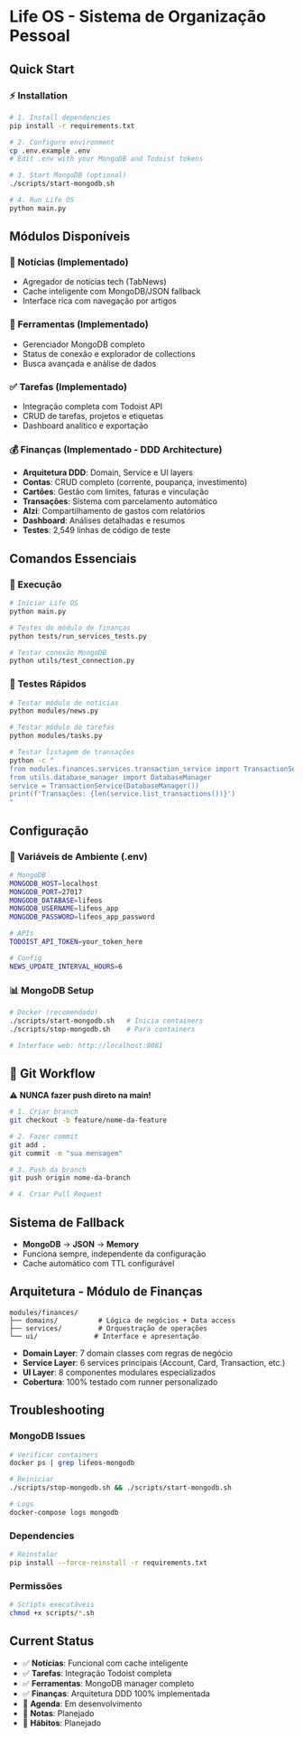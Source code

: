 # Life OS - Sistema de Organização Pessoal

## Quick Start

### ⚡ Installation
```bash
# 1. Install dependencies
pip install -r requirements.txt

# 2. Configure environment
cp .env.example .env
# Edit .env with your MongoDB and Todoist tokens

# 3. Start MongoDB (optional)
./scripts/start-mongodb.sh

# 4. Run Life OS
python main.py
```

## Módulos Disponíveis

### 📰 Notícias (Implementado)
- Agregador de notícias tech (TabNews)
- Cache inteligente com MongoDB/JSON fallback
- Interface rica com navegação por artigos

### 🔧 Ferramentas (Implementado)  
- Gerenciador MongoDB completo
- Status de conexão e explorador de collections
- Busca avançada e análise de dados

### ✅ Tarefas (Implementado)
- Integração completa com Todoist API
- CRUD de tarefas, projetos e etiquetas
- Dashboard analítico e exportação

### 💰 Finanças (Implementado - DDD Architecture)
- **Arquitetura DDD**: Domain, Service e UI layers
- **Contas**: CRUD completo (corrente, poupança, investimento) 
- **Cartões**: Gestão com limites, faturas e vinculação
- **Transações**: Sistema com parcelamento automático
- **Alzi**: Compartilhamento de gastos com relatórios
- **Dashboard**: Análises detalhadas e resumos
- **Testes**: 2,549 linhas de código de teste

## Comandos Essenciais

### 🚀 Execução
```bash
# Iniciar Life OS
python main.py

# Testes do módulo de finanças
python tests/run_services_tests.py

# Testar conexão MongoDB
python utils/test_connection.py
```

### 🧪 Testes Rápidos
```bash
# Testar módulo de notícias
python modules/news.py

# Testar módulo de tarefas  
python modules/tasks.py

# Testar listagem de transações
python -c "
from modules.finances.services.transaction_service import TransactionService
from utils.database_manager import DatabaseManager
service = TransactionService(DatabaseManager())
print(f'Transações: {len(service.list_transactions())}')
"
```

## Configuração

### 🔧 Variáveis de Ambiente (.env)
```bash
# MongoDB
MONGODB_HOST=localhost
MONGODB_PORT=27017
MONGODB_DATABASE=lifeos
MONGODB_USERNAME=lifeos_app
MONGODB_PASSWORD=lifeos_app_password

# APIs
TODOIST_API_TOKEN=your_token_here

# Config
NEWS_UPDATE_INTERVAL_HOURS=6
```

### 📊 MongoDB Setup
```bash
# Docker (recomendado)
./scripts/start-mongodb.sh   # Inicia containers
./scripts/stop-mongodb.sh    # Para containers

# Interface web: http://localhost:8081
```

## 🔀 Git Workflow

⚠️ **NUNCA fazer push direto na main!**

```bash
# 1. Criar branch
git checkout -b feature/nome-da-feature

# 2. Fazer commit
git add .
git commit -m "sua mensagem"

# 3. Push da branch
git push origin nome-da-branch

# 4. Criar Pull Request
```

## Sistema de Fallback
- **MongoDB** → **JSON** → **Memory**
- Funciona sempre, independente da configuração
- Cache automático com TTL configurável

## Arquitetura - Módulo de Finanças

```
modules/finances/
├── domains/          # Lógica de negócios + Data access
├── services/         # Orquestração de operações
└── ui/              # Interface e apresentação
```

- **Domain Layer**: 7 domain classes com regras de negócio
- **Service Layer**: 6 services principais (Account, Card, Transaction, etc.)  
- **UI Layer**: 8 componentes modulares especializados
- **Cobertura**: 100% testado com runner personalizado

## Troubleshooting

### MongoDB Issues
```bash
# Verificar containers
docker ps | grep lifeos-mongodb

# Reiniciar
./scripts/stop-mongodb.sh && ./scripts/start-mongodb.sh

# Logs
docker-compose logs mongodb
```

### Dependencies
```bash
# Reinstalar
pip install --force-reinstall -r requirements.txt
```

### Permissões
```bash
# Scripts executáveis
chmod +x scripts/*.sh
```

## Current Status
- ✅ **Notícias**: Funcional com cache inteligente
- ✅ **Tarefas**: Integração Todoist completa  
- ✅ **Ferramentas**: MongoDB manager completo
- ✅ **Finanças**: Arquitetura DDD 100% implementada
- 🔄 **Agenda**: Em desenvolvimento
- 🔄 **Notas**: Planejado
- 🔄 **Hábitos**: Planejado